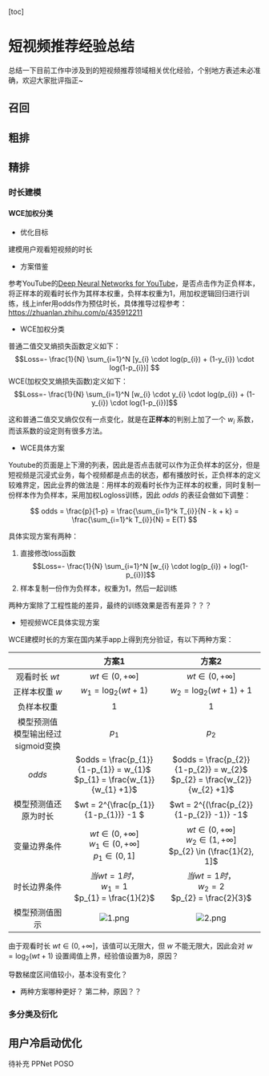 [toc]

# 短视频推荐经验总结
总结一下目前工作中涉及到的短视频推荐领域相关优化经验，个别地方表述未必准确，欢迎大家批评指正~

## 召回

## 粗排

## 精排

### 时长建模

#### WCE加权分类

- 优化目标

建模用户观看短视频的时长

- 方案借鉴

参考YouTube的[Deep Neural Networks for YouTube](Recommendationshttps://dl.acm.org/doi/pdf/10.1145/2959100.2959190)，是否点击作为正负样本，将正样本的观看时长作为其样本权重，负样本权重为1，用加权逻辑回归进行训练，线上infer用odds作为预估时长，具体推导过程参考：https://zhuanlan.zhihu.com/p/435912211

- WCE加权分类

普通二值交叉熵损失函数定义如下：
$$Loss=- \frac{1}{N} \sum_{i=1}^N [y_{i} \cdot log(p_{i}) + (1-y_{i}) \cdot log(1-p_{i})] $$
WCE(加权交叉熵损失函数)定义如下：
$$Loss=- \frac{1}{N} \sum_{i=1}^N [w_{i} \cdot y_{i} \cdot log(p_{i}) + (1-y_{i}) \cdot log(1-p_{i})]$$

这和普通二值交叉熵仅仅有一点变化，就是在**正样本**的判别上加了一个 $w_{i}$ 系数，而该系数的设定则有很多方法。

- WCE具体方案

Youtube的页面是上下滑的列表，因此是否点击就可以作为正负样本的区分，但是短视频是沉浸式业务，每个视频都是点击的状态，都有播放时长，正负样本的定义较难界定，因此业界的做法是：用样本的观看时长作为正样本的权重，同时复制一份样本作为负样本，采用加权Logloss训练，因此 $odds$ 的表征会做如下调整：

$$ odds = \frac{p}{1-p} = \frac{\sum_{i=1}^k T_{i}}{N - k + k} = \frac{\sum_{i=1}^k T_{i}}{N} = E(T) $$

具体实现方案有两种：
1. 直接修改loss函数
$$Loss=- \frac{1}{N} \sum_{i=1}^N [w_{i} \cdot log(p_{i}) + log(1-p_{i})]$$
2. 样本复制一份作为负样本，权重为1，然后一起训练

两种方案除了工程性能的差异，最终的训练效果是否有差异？？？

- 短视频WCE具体实现方案

WCE建模时长的方案在国内某手app上得到充分验证，有以下两种方案：

|  | 方案1 | 方案2 |
| :----:| :----: | :----: |
| 观看时长 $wt$ | $wt \in (0, +\infty]$ | $wt \in (0, +\infty]$ |
| 正样本权重 $w$ | $w_{1} = \log_2 (wt+1)$ | $w_{2} = \log_2(wt+1)+1$ |
| 负样本权重 | 1 | 1 |
| 模型预测值 <br> 模型输出经过sigmoid变换 | $p_{1}$| $p_{2}$ |
| $odds$ | $odds = \frac{p_{1}}{1-p_{1}} = w_{1}$ <br> $p_{1} = \frac{w_{1}}{w_{1} +1}$ | $odds = \frac{p_{2}}{1-p_{2}} = w_{2}$ <br> $p_{2} = \frac{w_{2}}{w_{2} +1}$ |
| 模型预测值还原为时长 | $wt = 2^{\frac{p_{1}}{1-p_{1}}} -1 $ | $wt = 2^{(\frac{p_{2}}{1-p_{2}} -1)} -1$ |
| 变量边界条件 | $wt \in (0, +\infty]$ <br> $w_{1} \in (0, +\infty]$ <br> $p_{1} \in (0, 1]$ | $wt \in (0, +\infty]$ <br> $w_{2} \in (1, +\infty]$ <br> $p_{2} \in (\frac{1}{2}, 1]$ |
| 时长边界条件 | $当wt=1时，$ <br> $w_{1} = 1$ <br> $p_{1} = \frac{1}{2}$ | $当wt=1时，$ <br> $w_{2} = 2$ <br> $p_{2} = \frac{2}{3}$ |
| 模型预测值图示 | ![1.png](https://github.com/ShaoQiBNU/videoRecTips/blob/main/imgs/1.png) | ![2.png](https://github.com/ShaoQiBNU/videoRecTips/blob/main/imgs/2.png) |

由于观看时长 $wt \in (0, +\infty]$，该值可以无限大，但 $w$ 不能无限大，因此会对 $w = \log_2 (wt+1)$ 设置阈值上界，经验值设置为8，原因？

导数梯度区间值较小，基本没有变化？

- 两种方案哪种更好？
第二种，原因？？





### 多分类及衍化

## 用户冷启动优化
待补充
PPNet
POSO





